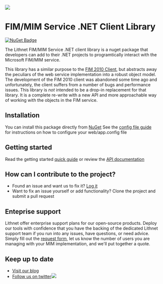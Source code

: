 ![](https://github.com/lithnet/resourcemanagement-client/wiki/images/logo-ex-small.png)
# FIM/MIM Service .NET Client Library
 [![NuGet Badge](https://buildstats.info/nuget/Lithnet.ResourceManagement.Client)](https://www.nuget.org/packages/Lithnet.ResourceManagement.Client/) 
 
The Lithnet FIM/MIM Service .NET client library is a nuget package that developers can add to their .NET projects to programtically interact with the Microsoft FIM/MIM service.

This library has a similar purpose to the [FIM 2010 Client](https://fim2010client.codeplex.com/), but abstracts away the peculiars of the web service implementation into a robust object model. The development of the FIM 2010 client was abandoned some time ago and unfortunately, the client suffers from a number of bugs and performance issues. This library is *not* intended to be a drop-in replacement for that library. It is a complete re-write with a new API and more approachable way of working with the objects in the FIM service.

## Installation
You can install this package directly from [NuGet](https://www.nuget.org/packages/Lithnet.ResourceManagement.Client/)
See the [config file guide](https://github.com/lithnet/resourcemanagement-client/wiki/configuration-file-reference) for instructions on how to configure your web/app.config file

## Getting started
Read the getting started [quick guide](https://github.com/lithnet/resourcemanagement-client/wiki/getting-started) or review the [API documentation](https://lithnet.github.io/documentation/rmc)

## How can I contribute to the project?
* Found an issue and want us to fix it? [Log it](https://github.com/lithnet/resourcemanagement-client/issues)
* Want to fix an issue yourself or add functionality? Clone the project and submit a pull request

## Enteprise support
Lithnet offer enterprise support plans for our open-source products. Deploy our tools with confidence that you have the backing of the dedicated Lithnet support team if you run into any issues, have questions, or need advice. Simply fill out the [request form](https://lithnet.io/products/mim), let us know the number of users you are managing with your MIM implementation, and we'll put together a quote.

## Keep up to date
* [Visit our blog](http://blog.lithnet.io)
* [Follow us on twitter](https://twitter.com/lithnet_io)![](http://twitter.com/favicon.ico)

